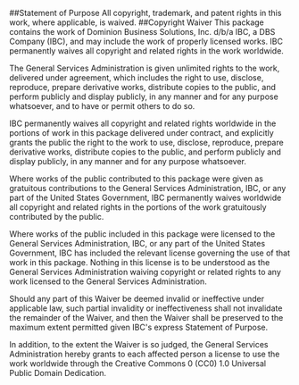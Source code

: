 ##Statement of Purpose
All copyright, trademark, and patent rights in this work, where applicable, is waived. 
##Copyright Waiver
This package contains the work of Dominion Business Solutions, Inc. d/b/a IBC, a DBS Company (IBC), and may include the work of properly licensed works. IBC permanently waives all copyright and related rights in the work worldwide. 

The General Services Administration is given unlimited rights to the work, delivered under agreement, which includes the right to use, disclose, reproduce, prepare derivative works, distribute copies to the public, and perform publicly and display publicly, in any manner and for any purpose whatsoever, and to have or permit others to do so. 

IBC permanently waives all copyright and related rights worldwide in the portions of work in this package delivered under contract, and explicitly grants the public the right to the work to use, disclose, reproduce, prepare derivative works, distribute copies to the public, and perform publicly and display publicly, in any manner and for any purpose whatsoever. 

Where works of the public contributed to this package were given as gratuitous contributions to the General Services Administration, IBC, or any part of the United States Government, IBC permanently waives worldwide all copyright and related rights in the portions of the work gratuitously contributed by the public. 

Where works of the public included in this package were licensed to the General Services Administration, IBC, or any part of the United States Government, IBC has included the relevant license governing the use of that work in this package. Nothing in this license is to be understood as the General Services Administration waiving copyright or related rights to any work licensed to the General Services Administration. 
 
Should any part of this Waiver be deemed invalid or ineffective under applicable law, such partial invalidity or ineffectiveness shall not invalidate the remainder of the Waiver, and then the Waiver shall be preserved to the maximum extent permitted given IBC's express Statement of Purpose. 

In addition, to the extent the Waiver is so judged, the General Services Administration hereby grants to each affected person a license to use the work worldwide through the Creative Commons 0 (CC0) 1.0 Universal Public Domain Dedication.